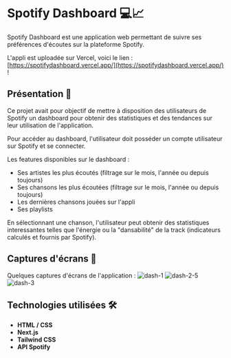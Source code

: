 # Spotify Dashboard 💻📈

Spotify Dashboard est une application web permettant de suivre ses préférences d'écoutes sur la plateforme Spotify. 

L'appli est uploadée sur Vercel, voici le lien : [https://spotifydashboard.vercel.app/](https://spotifydashboard.vercel.app/) ! 

## Présentation 🌟

Ce projet avait pour objectif de mettre à disposition des utilisateurs de Spotify un dashboard pour obtenir des statistiques et des tendances sur leur utilisation de l'application. 

Pour accéder au dashboard, l'utilisateur doit posséder un compte utilisateur sur Spotify et se connecter.

Les features disponibles sur le dashboard :
- Ses artistes les plus écoutés (filtrage sur le mois, l'année ou depuis toujours)
- Ses chansons les plus écoutées (filtrage sur le mois, l'année ou depuis toujours)
- Les dernières chansons jouées sur l'appli
- Ses playlists

En sélectionnant une chanson, l'utilisateur peut obtenir des statistiques interessantes telles que l'énergie ou la "dansabilité" de la track (indicateurs calculés et fournis par Spotify).

## Captures d'écrans 📖
Quelques captures d'écrans de l'application : 
![dash-1](https://github.com/AntoineGrb/spotify-dashboard/assets/119600392/7b06a08a-8455-4dc4-bbec-b1addbf07bc7)
![dash-2-5](https://github.com/AntoineGrb/spotify-dashboard/assets/119600392/84aa62f5-d653-4297-8a20-4f452fa55aba)
![dash-3](https://github.com/AntoineGrb/spotify-dashboard/assets/119600392/62e462ea-ff7b-445a-9754-a840aa483dfc)



## Technologies utilisées 🛠️

- **HTML / CSS**
- **Next.js**
- **Tailwind CSS**
- **API Spotify**
